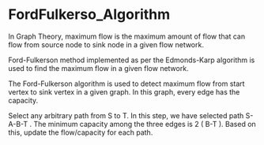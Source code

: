 # FordFulkerso_Algorithm
In Graph Theory, maximum flow is the maximum amount of flow that can flow from source node to sink node in a given flow network.

Ford-Fulkerson method implemented as per the Edmonds-Karp algorithm is used to find the maximum flow in a given flow network.

The Ford-Fulkerson algorithm is used to detect maximum flow from start vertex to sink vertex in a given graph. In this graph, every edge has the capacity.


Select any arbitrary path from S to T. In this step, we have selected path S-A-B-T . The minimum capacity among the three edges is 2 ( B-T ). Based on this, update the flow/capacity for each path.
